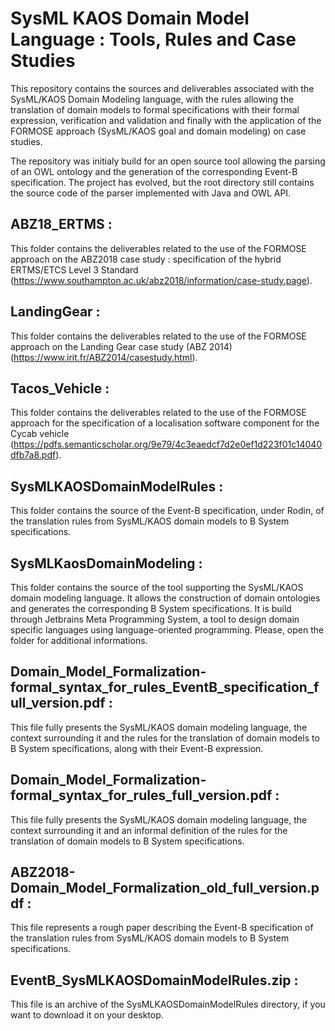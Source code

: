 # SysML KAOS Domain Model Language : Tools, Rules and Case Studies
This repository contains the sources and deliverables associated with the SysML/KAOS Domain Modeling language, with the  rules allowing the translation of domain models to formal specifications with their formal expression, verification and validation and finally with the application of the FORMOSE approach (SysML/KAOS goal and domain modeling) on case studies.

The repository was initialy build for an open source tool allowing the parsing of an OWL ontology and the generation of the corresponding Event-B specification. The project has evolved, but the root directory still contains the source code of the parser implemented with Java and OWL API.

## ABZ18_ERTMS :
This folder contains the deliverables related to the use of the FORMOSE approach on the ABZ2018 case study : specification of the hybrid ERTMS/ETCS Level 3 Standard (https://www.southampton.ac.uk/abz2018/information/case-study.page).

## LandingGear :
This folder contains the deliverables related to the use of the FORMOSE approach on the Landing Gear case study (ABZ 2014) (https://www.irit.fr/ABZ2014/casestudy.html).

## Tacos_Vehicle :
This folder contains the deliverables related to the use of the FORMOSE approach for the specification of a localisation software component for the Cycab vehicle (https://pdfs.semanticscholar.org/9e79/4c3eaedcf7d2e0ef1d223f01c14040dfb7a8.pdf).

## SysMLKAOSDomainModelRules :
This folder contains the source of the Event-B specification, under Rodin, of the translation rules from SysML/KAOS domain models to B System specifications.

## SysMLKaosDomainModeling :
This folder contains the source of the tool supporting the SysML/KAOS domain modeling language. It allows the construction of
domain ontologies  and generates the corresponding B System specifications. It is build through Jetbrains Meta Programming System, a tool to design domain specific languages using language-oriented programming. Please, open the folder for additional informations.

## Domain_Model_Formalization-formal_syntax_for_rules_EventB_specification_full_version.pdf :
This file fully presents the SysML/KAOS domain modeling language, the context surrounding it and the rules for the translation of domain models to B System specifications, along with their Event-B expression.

## Domain_Model_Formalization-formal_syntax_for_rules_full_version.pdf :
This file fully presents the SysML/KAOS domain modeling language, the context surrounding it and an informal definition of the rules for the translation of domain models to B System specifications.

## ABZ2018-Domain_Model_Formalization_old_full_version.pdf :
  This file represents a rough paper describing the Event-B specification of the translation rules from SysML/KAOS domain models to B System specifications.

## EventB_SysMLKAOSDomainModelRules.zip :
This file is an archive of the SysMLKAOSDomainModelRules directory, if you want to download it on your desktop.
